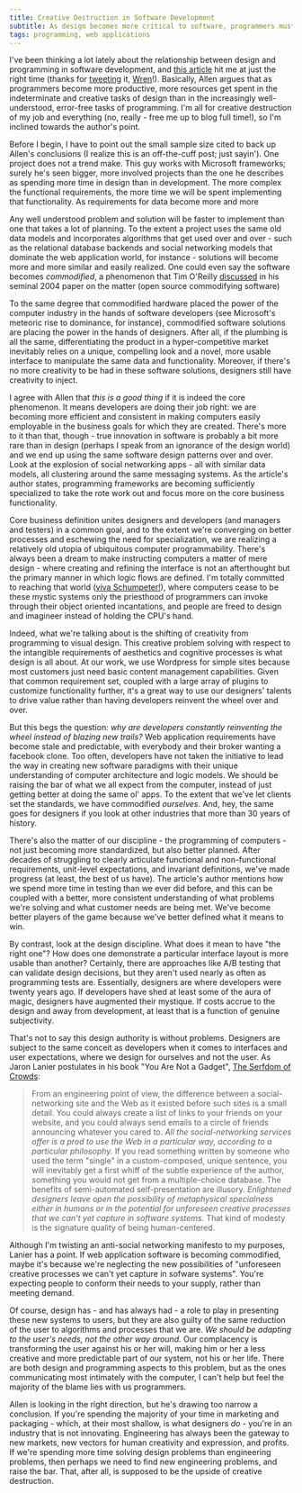 ```yaml
---
title: Creative Destruction in Software Development
subtitle: As design becomes more critical to software, programmers must find new challenges to realize user value
tags: programming, web applications
---
```


I've been thinking a lot lately about the relationship between design and programming in software development, and [this article](http://visitmix.com/Opinions/Ninja-Coders-and-Despot-Designers-Game-Over) hit me at just the right time (thanks for [tweeting](http://twitter.com/heywren/status/8633810543) it, [Wren](http://wrenlanier.com/)!). Basically, Allen argues that as programmers become more productive, more resources get spent in the indeterminate and creative tasks of design than in the increasingly well-understood, error-free tasks of programming. I'm all for creative destruction of my job and everything (no, really - free me up to blog full time!), so I'm inclined towards the author's point.

Before I begin, I have to point out the small sample size cited to back up Allen's conclusions (I realize this is an off-the-cuff post; just sayin'). One project does not a trend make. This guy works with Microsoft frameworks; surely he's seen bigger, more involved projects than the one he describes as spending more time in design than in development. The more complex the functional requirements, the more time we will be spent implementing that functionality. As requirements for data become more and more 

Any well understood problem and solution will be faster to implement than one that takes a lot of planning. To the extent a project uses the same old data models and incorporates algorithms that get used over and over - such as the relational database backends and social networking models that dominate the web application world, for instance - solutions will become more and more similar and easily realized. One could even say the software becomes _commodified_, a phenomenon that Tim O'Reilly [discussed](http://www.oreillynet.com/pub/a/oreilly/tim/articles/paradigmshift_0504.html) in his seminal 2004 paper on the matter (open source commodifying software)

To the same degree that commodified hardware placed the power of the computer industry in the hands of software developers (see Microsoft's meteoric rise to dominance, for instance), commodified software solutions are placing the power in the hands of designers. After all, if the plumbing is all the same, differentiating the product in a hyper-competitive market inevitably relies on a unique, compelling look and a novel, more usable interface to manipulate the same data and functionality. Moreover, if there's no more creativity to be had in these software solutions, designers still have creativity to inject.

I agree with Allen that _this is a good thing_ if it is indeed the core phenomenon. It means developers are doing their job right: we are becoming more efficient and consistent in making computers easily employable in the business goals for which they are created. There's more to it than that, though - true innovation in software is probably a bit more rare than in design (perhaps I speak from an ignorance of the design world) and we end up using the same software design patterns over and over. Look at the explosion of social networking apps - all with similar data models, all clustering around the same messaging systems. As the article's author states, programming frameworks are becoming sufficiently specialized to take the rote work out and focus more on the core business functionality.

Core business definition unites designers and developers (and managers and testers) in a common goal, and to the extent we're converging on better processes and eschewing the need for specialization, we are realizing a relatively old utopia of ubiquitous computer programmability. There's always been a dream to make instructing computers a matter of mere design - where creating and refining the interface is not an afterthought but the primary manner in which logic flows are defined. I'm totally committed to reaching that world ([viva Schumpeter!](http://en.wikipedia.org/wiki/Creative_destruction)), where computers cease to be these mystic systems only the priesthood of programmers can invoke through their object oriented incantations, and people are freed to design and imagineer instead of holding the CPU's hand.

Indeed, what we're talking about is the shifting of creativity from programming to visual design. This creative problem solving with respect to the intangible requirements of aesthetics and cognitive processes is what design is all about. At our work, we use Wordpress for simple sites because most customers just need basic content management capabilities. Given that common requirement set, coupled with a large array of plugins to customize functionality further, it's a great way to use our designers' talents to drive value rather than having developers reinvent the wheel over and over.

But this begs the question: _why are developers constantly reinventing the wheel instead of blazing new trails?_ Web application requirements have become stale and predictable, with everybody and their broker wanting a facebook clone. Too often, developers have not taken the initiative to lead the way in creating new software paradigms with their unique understanding of computer architecture and logic models. We should be raising the bar of what we all expect from the computer, instead of just getting better at doing the same ol' apps. To the extent that we've let clients set the standards, we have commodified _ourselves_. And, hey, the same goes for designers if you look at other industries that more than 30 years of history.

There's also the matter of our discipline - the programming of computers - not just becoming more standardized, but also better planned. After decades of struggling to clearly articulate functional and non-functional requirements, unit-level expectations, and invariant definitions, we've made progress (at least, the best of us have). The article's author mentions how we spend more time in testing than we ever did before, and this can be coupled with a better, more consistent understanding of what problems we're solving and what customer needs are being met. We've become better players of the game because we've better defined what it means to win.

By contrast, look at the design discipline. What does it mean to have "the right one"? How does one demonstrate a particular interface layout is more usable than another? Certainly, there are approaches like A/B testing that can validate design decisions, but they aren't used nearly as often as programming tests are. Essentially, designers are where developers were twenty years ago. If developers have shed at least some of the aura of magic, designers have augmented their mystique. If costs accrue to the design and away from development, at least that is a function of genuine subjectivity.

That's not to say this design authority is without problems. Designers are subject to the same conceit as developers when it comes to interfaces and user expectations, where we design for ourselves and not the user. As Jaron Lanier postulates in his book "You Are Not a Gadget", [The Serfdom of Crowds](http://www.harpers.org/archive/2010/02/0082805):
>From an engineering point of view, the difference between a social-networking site and the Web as it existed before such sites is a small detail. You could always create a list of links to your friends on your website, and you could always send emails to a circle of friends announcing whatever you cared to. *All the social-networking services offer is a prod to use the Web in a particular way, according to a particular philosophy.* If you read something written by someone who used the term "single" in a custom-composed, unique sentence, you will inevitably get a first whiff of the subtle experience of the author, something you would not get from a multiple-choice database. The benefits of semi-automated self-presentation are illusory. *Enlightened designers leave open the possibility of metaphysical specialness either in humans or in the potential for unforeseen creative processes that we can't yet capture in software systems.* That kind of modesty is the signature quality of being human-centered.

Although I'm twisting an anti-social networking manifesto to my purposes, Lanier has a point. If web application software is becoming commodified, maybe it's because we're neglecting the new possibilities of "unforeseen creative processes we can't yet capture in sofware systems".  You're expecting people to conform their needs to your supply, rather than meeting demand. 

Of course, design has - and has always had - a role to play in presenting these new systems to users, but they are also guilty of the same reduction of the user to algorithms and processes that we are. _We should be adapting to the user's needs, not the other way around._ Our complacency is transforming the user against his or her will, making him or her a less creative and more predictable part of our system, not his or her life. There are both design and programming aspects to this problem, but as the ones communicating most intimately with the computer, I can't help but feel the majority of the blame lies with us programmers.

Allen is looking in the right direction, but he's drawing too narrow a conclusion. If you're spending the majority of your time in marketing and packaging - which, at their most shallow, is what designers _do_ - you're in an industry that is not innovating. Engineering has always been the gateway to new markets, new vectors for human creativity and expression, and profits. If we're spending more time solving design problems than engineering problems, then perhaps we need to find new engineering problems, and raise the bar. That, after all, is supposed to be the upside of creative destruction.